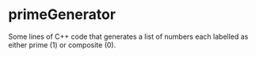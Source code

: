 # primeGenerator
Some lines of C++ code that generates a list of numbers each labelled as either prime (1) or composite (0).
